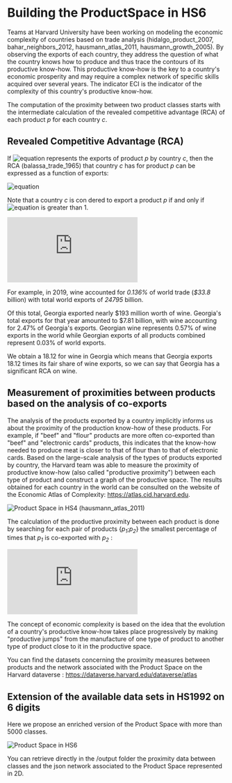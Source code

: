 # Building the ProductSpace in HS6

Teams at Harvard University have been working on modeling the economic complexity of countries based on trade analysis (hidalgo_product_2007, bahar_neighbors_2012, hausmann_atlas_2011, hausmann_growth_2005). By observing the exports of each country, they address the question of what the country knows how to produce and thus trace the contours of its productive know-how. This productive know-how is the key to a country's economic prosperity and may require a complex network of specific skills acquired over several years. The indicator ECI is the indicator of the complexity of this country's productive know-how.

The computation of the proximity between two product classes starts with the intermediate calculation of the revealed competitive advantage (RCA) of each product *p* for each country *c*.

## Revealed Competitive Advantage (RCA)

If ![equation](https://latex.codecogs.com/gif.latex?X_{cp}) represents the exports of product *p* by country *c*, then the RCA (balassa_trade_1965) that country *c* has for product *p* can be expressed as a function of exports:

![equation](https://latex.codecogs.com/gif.latex?RCA_{cp}%20=%20\frac{X_{cp}}{\sum_c{X_{cp}}}%20/%20\frac{\sum_p{X_{cp}}}{\sum_{c,p}{X_{cp}}})

Note that a country *c* is con
dered to export a product *p* if and only if ![equation](https://latex.codecogs.com/gif.latex?RCA_{cp}) is greater than 1.

![equation](https://latex.codecogs.com/gif.latex?M_%7Bcp%7D%20%3D%20%5Cleft%20%5C%7B%20%5Cbegin%7Barray%7D%7Br%20c%20l%7D%201%20%26%20if%20%5C%3A%20%5Cmathit%7BRCA_%7Bcp%7D%7D%5Cgeq%201%3B%20%5C%5C%200%20%26%20else%20%5Cend%7Barray%7D%20%5Cright%20.)

For example, in 2019, wine accounted for *0.136%* of world trade (*$33.8* billion) with total world exports of *24795* billion.

Of this total, Georgia exported nearly $193 million worth of wine. Georgia's total exports for that year amounted to $7.81 billion, with wine accounting for 2.47% of Georgia's exports. Georgian wine represents 0.57% of wine exports in the world while Georgian exports of all products combined represent 0.03% of world exports.

We obtain a 18.12 for wine in Georgia which means that Georgia exports 18.12 times its fair share of wine exports, so we can say that Georgia has a significant RCA on wine.

## Measurement of proximities between products based on the analysis of co-exports

The analysis of the products exported by a country implicitly informs us about the proximity of the production know-how of these products. For example, if "beef" and "flour" products are more often co-exported than "beef" and "electronic cards" products, this indicates that the know-how needed to produce meat is closer to that of flour than to that of electronic cards. Based on the large-scale analysis of the types of products exported by country, the Harvard team was able to measure the proximity of productive know-how (also called "productive proximity") between each type of product and construct a graph of the productive space. The results obtained for each country in the world can be consulted on the website of the Economic Atlas of Complexity: https://atlas.cid.harvard.edu.

![Product Space in HS4 (hausmann_atlas_2011)](https://www.openstudio.fr/app/uploads/2020/11/Screenshot-2020-11-25-at-17.31.09.png)

The calculation of the productive proximity between each product is done by searching for each pair of products {*p<sub>1</sub>*;*p<sub>2</sub>*} the smallest percentage of times that *p<sub>1</sub>* is co-exported with *p<sub>2</sub>* :

![equation](https://latex.codecogs.com/gif.latex?%5Cphi_%7Bp_1%2Cp_2%7D%20%3D%20min%20%5Cleft%20%5C%7B%20%5Cfrac%7B%5Csum_cM_%7Bcp_1%7DM_%7Bcp_2%7D%7D%7B%5Csum_cM_%7Bcp_1%7D%7D%20%7E%5Cmiddle%7C%7E%20%5Cfrac%7B%5Csum_cM_%7Bcp_1%7DM_%7Bcp_2%7D%7D%7B%5Csum_cM_%7Bcp2%7D%7D%20%5Cright%20%5C%7D)

The concept of economic complexity is based on the idea that the evolution of a country's productive know-how takes place progressively by making "productive jumps" from the manufacture of one type of product to another type of product close to it in the productive space. 

You can find the datasets concerning the proximity measures between products and the network associated with the Product Space on the Harvard dataverse : https://dataverse.harvard.edu/dataverse/atlas

## Extension of the available data sets in HS1992 on 6 digits

Here we propose an enriched version of the Product Space with more than 5000 classes.

![Product Space in HS6](https://raw.githubusercontent.com/apachot/Building-the-ProductSpace-in-HS6/e857ca237197f384a9a41668321a61fdbbbe72da/gephi/HS6_proximities.svg)

You can retrieve directly in the /output folder the proximity data between classes and the json network associated to the Product Space represented in 2D.

